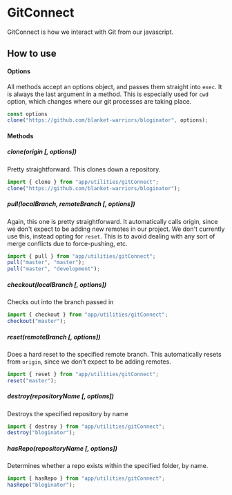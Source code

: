 GitConnect
==========
GitConnect is how we interact with Git from our javascript.

How to use
----------
#### Options
All methods accept an options object, and passes them straight into `exec`. It is always the last argument in a method.  This is especially used for `cwd` option, which changes where our git processes are taking place.
```js
const options
clone("https://github.com/blanket-warriors/bloginator", options);
```

#### Methods
##### clone(origin [, options])
Pretty straightforward.  This clones down a repository.
```js
import { clone } from "app/utilities/gitConnect";
clone("https://github.com/blanket-warriors/bloginator");
```

##### pull(localBranch, remoteBranch [, options])
Again, this one is pretty straightforward.  It automatically calls origin, since we don't expect to be adding new remotes in our project. We don't currently use this, instead opting for `reset`. This is to avoid dealing with any sort of merge conflicts due to force-pushing, etc.
```js
import { pull } from "app/utilities/gitConnect";
pull("master", "master");
pull("master", "development");
```

##### checkout(localBranch [, options])
Checks out into the branch passed in
```js
import { checkout } from "app/utilities/gitConnect";
checkout("master");
```

##### reset(remoteBranch [, options])
Does a hard reset to the specified remote branch. This automatically resets from `origin`, since we don't expect to be adding remotes.
```js
import { reset } from "app/utilities/gitConnect";
reset("master");
```

##### destroy(repositoryName [, options])
Destroys the specified repository by name
```js
import { destroy } from "app/utilities/gitConnect";
destroy("bloginator");
```

##### hasRepo(repositoryName [, options])
Determines whether a repo exists within the specified folder, by name.
```js
import { hasRepo } from "app/utilities/gitConnect";
hasRepo("bloginator");
```

